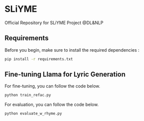 # SLiYME
Official Repository for SLiYME Project @DL&amp;NLP

## Requirements 
Before you begin, make sure to install the required dependencies :
```bash
pip install -r requirements.txt 
```

## Fine-tuning Llama for Lyric Generation 
For fine-tuning, you can follow the code below. 
```bash
python train_refac.py 
```

For evaluation, you can follow the code below.
```bash
python evaluate_w_rhyme.py
```

